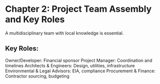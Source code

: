 # Chapter 2: Project Team Assembly and Key Roles
A multidisciplinary team with local knowledge is essential.

## Key Roles:
Owner/Developer: Financial sponsor
Project Manager: Coordination and timelines
Architects & Engineers: Design, utilities, infrastructure
Environmental & Legal Advisors: EIA, compliance
Procurement & Finance: Contractor sourcing, budgeting
